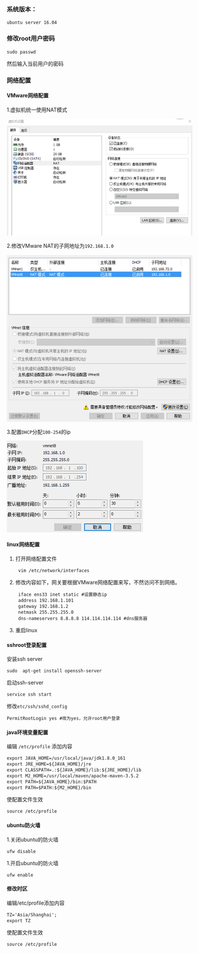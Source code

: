 ### 系统版本：

	ubuntu server 16.04

### 修改root用户密码

	sudo passwd
然后输入当前用户的密码

### 网络配置

#### VMware网络配置

1.虚拟机统一使用NAT模式

![NAT](images/vm1.png)

2.修改VMware NAT的子网地址为`192.168.1.0`
 
![NAT配置](images/vm2.png)

3.配置`DHCP`分配`100-254`的ip

![DHCP配置](images/vm3.png)


#### linux网络配置

1. 打开网络配置文件

		vim /etc/network/interfaces

2. 修改内容如下，网关要根据VMware网络配置来写，不然访问不到网络。

		iface ens33 inet static #设置静态ip
		address 192.168.1.101
		gateway 192.168.1.2
		netmask 255.255.255.0
		dns-nameservers 8.8.8.8 114.114.114.114 #dns服务器
3. 重启linux

#### sshroot登录配置

安装ssh server

	sudo  apt-get install openssh-server

启动ssh-server
	
	service ssh start

修改`etc/ssh/sshd_config` 

	PermitRootLogin yes #改为yes，允许root用户登录

#### java环境变量配置

编辑 `/etc/profile` 添加内容

	export JAVA_HOME=/usr/local/java/jdk1.8.0_161
	export JRE_HOME=${JAVA_HOME}/jre
	export CLASSPATH=.:${JAVA_HOME}/lib:${JRE_HOME}/lib
	export M2_HOME=/usr/local/maven/apache-maven-3.5.2
	export PATH=${JAVA_HOME}/bin:$PATH
	export PATH=$PATH:${M2_HOME}/bin

使配置文件生效

	source /etc/profile

#### ubuntu防火墙

1.关闭ubuntu的防火墙

	ufw disable
	
1.开启ubuntu的防火墙

	ufw enable
#### 修改时区

编辑/etc/profile添加内容

	TZ='Asia/Shanghai';
	export TZ

使配置文件生效

	source /etc/profile
